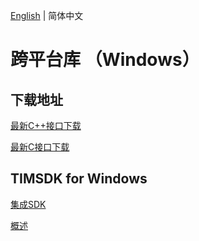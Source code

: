[English](./README.md) | 简体中文

# 跨平台库 （Windows）

## 下载地址

[最新C++接口下载](https://im.sdk.cloudcachetci.com/download/plus/6.8.3373/cross_platform/ImSDK_Windows_CPP_6.8.3373.zip)

[最新C接口下载](https://im.sdk.cloudcachetci.com/download/plus/6.8.3373/cross_platform/ImSDK_Windows_C_6.8.3373.zip)

## TIMSDK for Windows

[集成SDK](https://cloud.tencent.com/document/product/269/33489)

[概述](https://cloud.tencent.com/document/product/269/33490)
